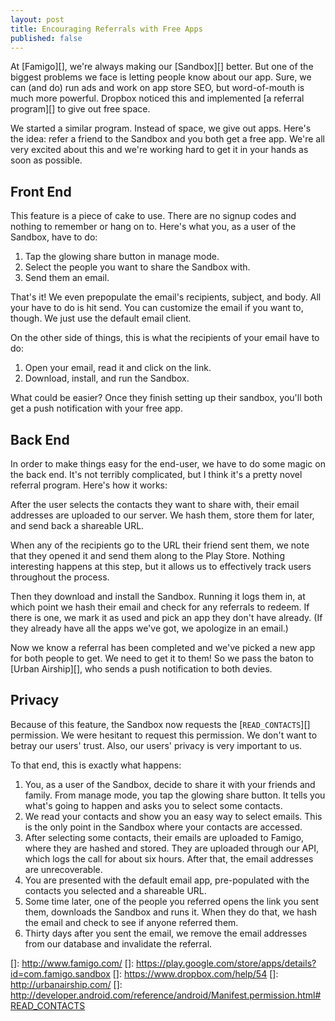 ```yaml
---
layout: post
title: Encouraging Referrals with Free Apps
published: false
---
```


At [Famigo][], we're always making our [Sandbox][] better. But one of the biggest problems we face is letting people know about our app. Sure, we can (and do) run ads and work on app store SEO, but word-of-mouth is much more powerful. Dropbox noticed this and implemented [a referral program][] to give out free space.

We started a similar program. Instead of space, we give out apps. Here's the idea: refer a friend to the Sandbox and you both get a free app. We're all very excited about this and we're working hard to get it in your hands as soon as possible.

## Front End

This feature is a piece of cake to use. There are no signup codes and nothing to remember or hang on to. Here's what you, as a user of the Sandbox, have to do:

1.  Tap the glowing share button in manage mode.
2.  Select the people you want to share the Sandbox with.
3.  Send them an email.

That's it! We even prepopulate the email's recipients, subject, and body. All your have to do is hit send. You can customize the email if you want to, though. We just use the default email client.

On the other side of things, this is what the recipients of your email have to do:

1.  Open your email, read it and click on the link.
2.  Download, install, and run the Sandbox.

What could be easier? Once they finish setting up their sandbox, you'll both get a push notification with your free app.

## Back End

In order to make things easy for the end-user, we have to do some magic on the back end. It's not terribly complicated, but I think it's a pretty novel referral program. Here's how it works:

After the user selects the contacts they want to share with, their email addresses are uploaded to our server. We hash them, store them for later, and send back a shareable URL.

When any of the recipients go to the URL their friend sent them, we note that they opened it and send them along to the Play Store. Nothing interesting happens at this step, but it allows us to effectively track users throughout the process.

Then they download and install the Sandbox. Running it logs them in, at which point we hash their email and check for any referrals to redeem. If there is one, we mark it as used and pick an app they don't have already. (If they already have all the apps we've got, we apologize in an email.)

Now we know a referral has been completed and we've picked a new app for both people to get. We need to get it to them! So we pass the baton to [Urban Airship][], who sends a push notification to both devies.

## Privacy

Because of this feature, the Sandbox now requests the [`READ_CONTACTS`][] permission. We were hesitant to request this permission. We don't want to betray our users' trust. Also, our users' privacy is very important to us.

To that end, this is exactly what happens:

1.  You, as a user of the Sandbox, decide to share it with your friends and family. From manage mode, you tap the glowing share button. It tells you what's going to happen and asks you to select some contacts.
2.  We read your contacts and show you an easy way to select emails. This is the only point in the Sandbox where your contacts are accessed.
3.  After selecting some contacts, their emails are uploaded to Famigo, where they are hashed and stored. They are uploaded through our API, which logs the call for about six hours. After that, the email addresses are unrecoverable.
4.  You are presented with the default email app, pre-populated with the contacts you selected and a shareable URL.
5.  Some time later, one of the people you referred opens the link you sent them, downloads the Sandbox and runs it. When they do that, we hash the email and check to see if anyone referred them.
6.  Thirty days after you sent the email, we remove the email addresses from our database and invalidate the referral.

[]: http://www.famigo.com/
[]: https://play.google.com/store/apps/details?id=com.famigo.sandbox
[]: https://www.dropbox.com/help/54
[]: http://urbanairship.com/
[]: http://developer.android.com/reference/android/Manifest.permission.html#READ_CONTACTS
